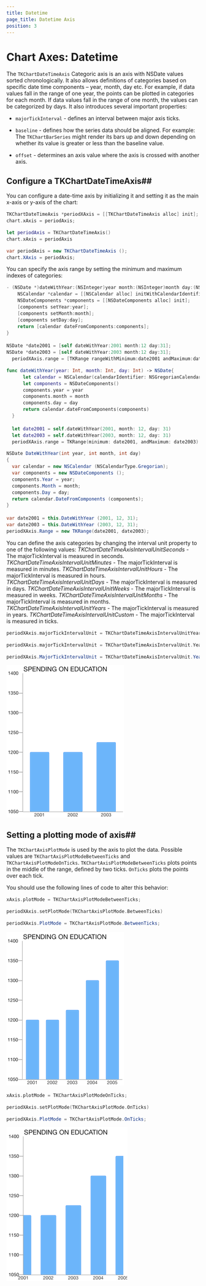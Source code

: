```yaml
---
title: Datetime
page_title: Datetime Axis
position: 3
---
```


# Chart Axes: Datetime

The <code>TKChartDateTimeAxis</code> Categoric axis is an axis with NSDate values sorted chronologically. It also allows definitions of categories based on specific date time components – year, month, day etc. For example, if data values fall in the range of one year, the points can be plotted in categories for each month. If data values fall in the range of one month, the values can be categorized by days. It also introduces several important properties:

- <code>majorTickInterval</code> - defines an interval between major axis ticks.

- <code>baseline</code> - defines how the series data should be aligned. For example: The <code>TKChartBarSeries</code> might render its bars up and down depending on whether its value is greater or less than the baseline value.

- <code>offset</code> - determines an axis value where the axis is crossed with another axis.

## Configure a TKChartDateTimeAxis##

You can configure a date-time axis by initializing it and setting it as the main x-axis or y-axis of the chart:

```Objective-C
TKChartDateTimeAxis *periodXAxis = [[TKChartDateTimeAxis alloc] init];
chart.xAxis = periodAxis;
```
```Swift
let periodAxis = TKChartDateTimeAxis()
chart.xAxis = periodAxis
```
```C#
var periodAxis = new TKChartDateTimeAxis ();
chart.XAxis = periodAxis;
```

You can specify the axis range by setting the minimum and maximum indexes of categories:

```Objective-C
- (NSDate *)dateWithYear:(NSInteger)year month:(NSInteger)month day:(NSInteger)day {
    NSCalendar *calendar = [[NSCalendar alloc] initWithCalendarIdentifier:NSGregorianCalendar];
    NSDateComponents *components = [[NSDateComponents alloc] init];
    [components setYear:year];
    [components setMonth:month];
    [components setDay:day];
    return [calendar dateFromComponents:components];
}

NSDate *date2001 = [self dateWithYear:2001 month:12 day:31];
NSDate *date2003 = [self dateWithYear:2003 month:12 day:31];
  periodXAxis.range = [TKRange rangeWithMinimum:date2001 andMaximum:date2003];
```
```Swift
func dateWithYear(year: Int, month: Int, day: Int) -> NSDate{
      let calendar = NSCalendar(calendarIdentifier: NSGregorianCalendar)
      let components = NSDateComponents()
      components.year = year
      components.month = month
      components.day = day
      return calendar.dateFromComponents(components)
  }
  
  let date2001 = self.dateWithYear(2001, month: 12, day: 31)
  let date2003 = self.dateWithYear(2003, month: 12, day: 31)
  periodXAxis.range = TKRange(minimum: date2001, andMaximum: date2003)
```
```C#
NSDate DateWithYear(int year, int month, int day)
{
  var calendar = new NSCalendar (NSCalendarType.Gregorian);
  var components = new NSDateComponents ();
  components.Year = year;
  components.Month = month;
  components.Day = day;
  return calendar.DateFromComponents (components);
}

var date2001 = this.DateWithYear (2001, 12, 31);
var date2003 = this.DateWithYear (2003, 12, 31);
periodXAxis.Range = new TKRange(date2001, date2003);
```

You can define the axis categories by changing the interval unit property to one of the following values:
*TKChartDateTimeAxisIntervalUnitSeconds* - The majorTickInterval is measured in seconds.
*TKChartDateTimeAxisIntervalUnitMinutes* - The majorTickInterval is measured in minutes.
*TKChartDateTimeAxisIntervalUnitHours* - The majorTickInterval is measured in hours.
*TKChartDateTimeAxisIntervalUnitDays* - The majorTickInterval is measured in days.
*TKChartDateTimeAxisIntervalUnitWeeks* - The majorTickInterval is measured in weeks.
*TKChartDateTimeAxisIntervalUnitMonths*  - The majorTickInterval is measured in months.
*TKChartDateTimeAxisIntervalUnitYears* - The majorTickInterval is measured in years.
*TKChartDateTimeAxisIntervalUnitCustom* - The majorTickInterval is measured in ticks.

```Objective-C
periodXAxis.majorTickIntervalUnit = TKChartDateTimeAxisIntervalUnitYears;
```
```Swift
periodXAxis.majorTickIntervalUnit = TKChartDateTimeAxisIntervalUnit.Years
```
```C#
periodXAxis.MajorTickIntervalUnit = TKChartDateTimeAxisIntervalUnit.Years;
```

<img src="../../images/chart-axes-datetime001.png">

## Setting a plotting mode of axis##

 The <code>TKChartAxisPlotMode</code> is used by the axis to plot the data. Possible values are <code>TKChartAxisPlotModeBetweenTicks</code> and <code>TKChartAxisPlotModeOnTicks</code>. <code>TKChartAxisPlotModeBetweenTicks</code> plots points in the middle of the range, defined by two ticks. <code>OnTicks</code> plots the points over each tick.

 You should use the following lines of code to alter this behavior:

```Objective-C
xAxis.plotMode = TKChartAxisPlotModeBetweenTicks;
```
```Swift
periodXAxis.setPlotMode(TKChartAxisPlotMode.BetweenTicks)
```
```C#
periodXAxis.PlotMode = TKChartAxisPlotMode.BetweenTicks;
```

<img src="../../images/chart-axes-datetime002.png"/>

```Objective-C
xAxis.plotMode = TKChartAxisPlotModeOnTicks;
```
```Swift
periodXAxis.setPlotMode(TKChartAxisPlotMode.OnTicks)
```
```C#
periodXAxis.PlotMode = TKChartAxisPlotMode.OnTicks;
```

<img src="../../images/chart-axes-datetime003.png"/>
